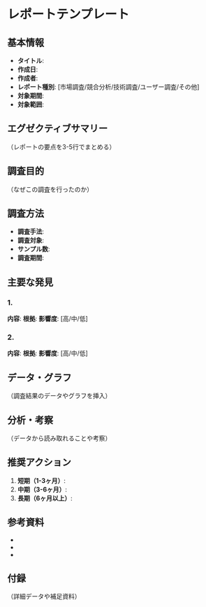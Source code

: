 # レポートテンプレート

## 基本情報
- **タイトル**: 
- **作成日**: 
- **作成者**: 
- **レポート種別**: [市場調査/競合分析/技術調査/ユーザー調査/その他]
- **対象期間**: 
- **対象範囲**: 

## エグゼクティブサマリー
（レポートの要点を3-5行でまとめる）

## 調査目的
（なぜこの調査を行ったのか）

## 調査方法
- **調査手法**: 
- **調査対象**: 
- **サンプル数**: 
- **調査期間**: 

## 主要な発見
### 1. 
**内容**: 
**根拠**: 
**影響度**: [高/中/低]

### 2. 
**内容**: 
**根拠**: 
**影響度**: [高/中/低]

## データ・グラフ
（調査結果のデータやグラフを挿入）

## 分析・考察
（データから読み取れることや考察）

## 推奨アクション
1. **短期（1-3ヶ月）**: 
2. **中期（3-6ヶ月）**: 
3. **長期（6ヶ月以上）**: 

## 参考資料
- 
- 
- 

## 付録
（詳細データや補足資料）